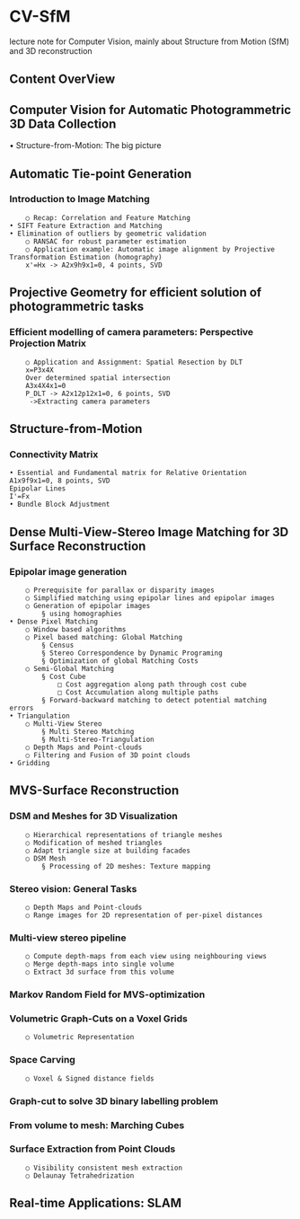 # CV-SfM
lecture note for Computer Vision, mainly about Structure from Motion (SfM) and 3D reconstruction
## Content OverView

## Computer Vision for Automatic Photogrammetric 3D Data Collection
  • Structure-from-Motion: The big picture


## Automatic Tie-point Generation
### Introduction to Image Matching
		○ Recap: Correlation and Feature Matching
	• SIFT Feature Extraction and Matching 
	• Elimination of outliers by geometric validation
		○ RANSAC for robust parameter estimation
		○ Application example: Automatic image alignment by Projective Transformation Estimation (homography) 
		x'=Hx -> A2x9h9x1=0, 4 points, SVD
		
	

## Projective Geometry for efficient solution of photogrammetric tasks
### Efficient modelling of camera parameters: Perspective Projection Matrix
		○ Application and Assignment: Spatial Resection by DLT
		x=P3x4X 
		Over determined spatial intersection
		A3x4X4x1=0
		P_DLT -> A2x12p12x1=0, 6 points, SVD
		 ->Extracting camera parameters


## Structure-from-Motion
### Connectivity Matrix 
	• Essential and Fundamental matrix for Relative Orientation 
	A1x9f9x1=0, 8 points, SVD
	Epipolar Lines
	I'=Fx
	• Bundle Block Adjustment
	


## Dense Multi-View-Stereo Image Matching for 3D Surface Reconstruction
### Epipolar image generation
		○ Prerequisite for parallax or disparity images
		○ Simplified matching using epipolar lines and epipolar images
		○ Generation of epipolar images
			§ using homographies
	• Dense Pixel Matching
		○ Window based algorithms
		○ Pixel based matching: Global Matching
			§ Census
			§ Stereo Correspondence by Dynamic Programing
			§ Optimization of global Matching Costs
		○ Semi-Global Matching
			§ Cost Cube
				□ Cost aggregation along path through cost cube
				□ Cost Accumulation along multiple paths
			§ Forward-backward matching to detect potential matching errors
	• Triangulation
		○ Multi-View Stereo
			§ Multi Stereo Matching
			§ Multi-Stereo-Triangulation
		○ Depth Maps and Point-clouds
		○ Filtering and Fusion of 3D point clouds
	• Gridding
	

## MVS-Surface Reconstruction
###  DSM and Meshes for 3D Visualization
		○ Hierarchical representations of triangle meshes
		○ Modification of meshed triangles
		○ Adapt triangle size at building facades
		○ DSM Mesh
			§ Processing of 2D meshes: Texture mapping
### Stereo vision: General Tasks
		○ Depth Maps and Point-clouds
		○ Range images for 2D representation of per-pixel distances
### Multi-view stereo pipeline
		○ Compute depth-maps from each view using neighbouring views
		○ Merge depth-maps into single volume
		○ Extract 3d surface from this volume
### Markov Random Field for MVS-optimization
### Volumetric Graph-Cuts on a Voxel Grids
		○ Volumetric Representation
### Space Carving
		○ Voxel & Signed distance fields
### Graph-cut to solve 3D binary labelling problem
###  From volume to mesh: Marching Cubes
###  Surface Extraction from Point Clouds
		○ Visibility consistent mesh extraction
		○ Delaunay Tetrahedrization



## Real-time Applications: SLAM
